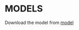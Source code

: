 # MODELS
Download the model from [model](https://drive.google.com/drive/folders/1g1CKh_uclKiFxCiL59F3lBRxiyXtT8kF)
